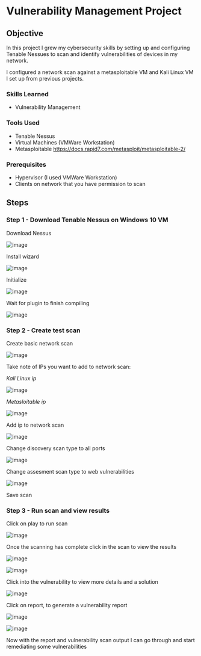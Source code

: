 # Vulnerability Management Project

## Objective
In this project I grew my cybersecurity skills by setting up and configuring Tenable Nessues to scan and identify vulnerabilities of devices in my network.

I configured a network scan against a metasploitable VM and Kali Linux VM I set up from previous projects.



### Skills Learned

- Vulnerability Management

### Tools Used

- Tenable Nessus
- Virtual Machines (VMWare Workstation)
- Metasploitable https://docs.rapid7.com/metasploit/metasploitable-2/

### Prerequisites 
- Hypervisor (I used VMWare Workstation)
- Clients on network that you have permission to scan


## Steps

### Step 1 - Download Tenable Nessus on Windows 10 VM

Download Nessus

![image](https://github.com/user-attachments/assets/184b84c4-2c50-446a-aa60-45ebddb65da2)

Install wizard

![image](https://github.com/user-attachments/assets/f70f9fa9-3bf8-4698-a20a-fab704f145b9)

Initialize

![image](https://github.com/user-attachments/assets/90f0a195-914c-49fb-9fdf-20e1c5048a19)

Wait for plugin to finish compiling

![image](https://github.com/user-attachments/assets/ff02ec37-a0f1-47be-8228-62b7a86b2246)

### Step 2 - Create test scan

Create basic network scan

![image](https://github.com/user-attachments/assets/11aaaf20-828f-4065-92b4-dd9f01d7a01f)

Take note of IPs you want to add to network scan:

*Kali Linux ip*

![image](https://github.com/user-attachments/assets/7065cd40-0288-4aaa-81a3-fc5f609eed40)

*Metasloitable ip*

![image](https://github.com/user-attachments/assets/23a72377-8df8-4c72-8603-16444e22e981)

Add ip to network scan

![image](https://github.com/user-attachments/assets/a4fbd982-12e8-47f4-bb62-c44f8226523b)

Change discovery scan type to all ports

![image](https://github.com/user-attachments/assets/e744b943-c898-4053-8d96-f23c606e5e45)

Change assesment scan type to web vulnerabilities

![image](https://github.com/user-attachments/assets/7d79eece-9f33-4e1e-98cf-42cea07f77b6)

Save scan

### Step 3 - Run scan and view results

Click on play to run scan 

![image](https://github.com/user-attachments/assets/8f8a0c79-a20c-44f1-a877-f1607bcd0c1d)

Once the scanning has complete click in the scan to view the results

![image](https://github.com/user-attachments/assets/028d84b1-9174-4f50-aecf-da398c1135a8)

![image](https://github.com/user-attachments/assets/28726349-d2ac-4516-9bf9-b760af059830)

Click into the vulnerability to view more details and a solution

![image](https://github.com/user-attachments/assets/ec13dc8b-c1e4-4bcd-8c52-aa0794d9d66f)

Click on report, to generate a vulnerability report

![image](https://github.com/user-attachments/assets/120e142f-4e28-40d4-871b-23a7a1d0a7c1)

![image](https://github.com/user-attachments/assets/cac625c3-0ed6-4fe4-ab80-0271801aced1)

Now with the report and vulnerability scan output I can go through and start remediating some vulnerabilities
